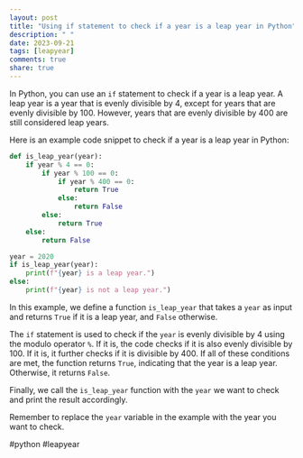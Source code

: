 ```yaml
---
layout: post
title: "Using if statement to check if a year is a leap year in Python"
description: " "
date: 2023-09-21
tags: [leapyear]
comments: true
share: true
---
```


In Python, you can use an `if` statement to check if a year is a leap year. A leap year is a year that is evenly divisible by 4, except for years that are evenly divisible by 100. However, years that are evenly divisible by 400 are still considered leap years.

Here is an example code snippet to check if a year is a leap year in Python:

```python
def is_leap_year(year):
    if year % 4 == 0:
        if year % 100 == 0:
            if year % 400 == 0:
                return True
            else:
                return False
        else:
            return True
    else:
        return False

year = 2020
if is_leap_year(year):
    print(f"{year} is a leap year.")
else:
    print(f"{year} is not a leap year.")
```

In this example, we define a function `is_leap_year` that takes a `year` as input and returns `True` if it is a leap year, and `False` otherwise.

The `if` statement is used to check if the `year` is evenly divisible by 4 using the modulo operator `%`. If it is, the code checks if it is also evenly divisible by 100. If it is, it further checks if it is divisible by 400. If all of these conditions are met, the function returns `True`, indicating that the year is a leap year. Otherwise, it returns `False`.

Finally, we call the `is_leap_year` function with the `year` we want to check and print the result accordingly.

Remember to replace the `year` variable in the example with the year you want to check.

#python #leapyear